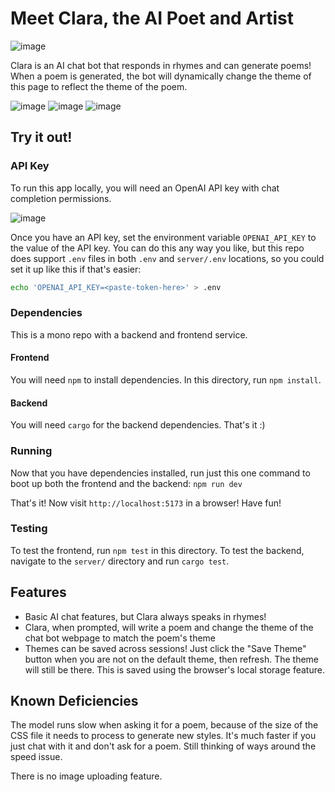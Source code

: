 # Meet Clara, the AI Poet and Artist

![image](./images/clara.png)

Clara is an AI chat bot that responds in rhymes and can generate poems! When a poem is generated, the bot will dynamically change the theme of this page to reflect the theme of the poem.

![image](./images/blue.png)
![image](./images/dark.png)
![image](./images/brown.png)

## Try it out!

### API Key
To run this app locally, you will need an OpenAI API key with chat completion permissions.

![image](./images/tutorial.png)

Once you have an API key, set the environment variable `OPENAI_API_KEY` to the value of the API key. You can do this any way you like, but this repo does support `.env` files in both `.env` and `server/.env` locations, so you could set it up like this if that's easier:
```bash
echo 'OPENAI_API_KEY=<paste-token-here>' > .env
```

### Dependencies
This is a mono repo with a backend and frontend service.

#### Frontend
You will need `npm` to install dependencies. In this directory, run `npm install`.

#### Backend
You will need `cargo` for the backend dependencies. That's it :)

### Running
Now that you have dependencies installed, run just this one command to boot up both the frontend and the backend: `npm run dev`

That's it! Now visit `http://localhost:5173` in a browser! Have fun!

### Testing
To test the frontend, run `npm test` in this directory. To test the backend, navigate to the `server/` directory and run `cargo test`.


## Features
- Basic AI chat features, but Clara always speaks in rhymes!
- Clara, when prompted, will write a poem and change the theme of the chat bot webpage to match the poem's theme
- Themes can be saved across sessions! Just click the "Save Theme" button when you are not on the default theme, then refresh. The theme will still be there. This is saved using the browser's local storage feature.

## Known Deficiencies
The model runs slow when asking it for a poem, because of the size of the CSS file it needs to process to generate new styles. It's much faster if you just chat with it and don't ask for a poem. Still thinking of ways around the speed issue.

There is no image uploading feature.
